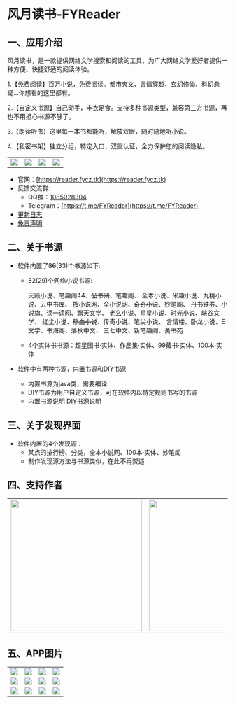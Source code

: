 # 风月读书-FYReader

## 一、应用介绍

风月读书，是一款提供网络文学搜索和阅读的工具，为广大网络文学爱好者提供一种方便、快捷舒适的阅读体验。

1.【免费阅读】百万小说，免费阅读。都市爽文、言情穿越、玄幻修仙、科幻悬疑...你想看的这里都有。

2.【自定义书源】自己动手，丰衣足食。支持多种书源类型，兼容第三方书源，再也不用担心书源不够了。

3.【朗读听书】这里每一本书都能听，解放双眼，随时随地听小说。

4.【私密书架】独立分组，特定入口，双重认证，全力保护您的阅读隐私。

<table>
    <tr>
        <td ><center><img src="https://gitee.com/fengyuecanzhu/img/raw/master/FYReader/p1.png" ></center></td>
        <td ><center><img src="https://gitee.com/fengyuecanzhu/img/raw/master/FYReader/p2.png" ></center></td>
        <td ><center><img src="https://gitee.com/fengyuecanzhu/img/raw/master/FYReader/p3.png" ></center></td>
        <td ><center><img src="https://gitee.com/fengyuecanzhu/img/raw/master/FYReader/p4.png" ></center></td>
    </tr>
</table>

* 官网：[https://reader.fycz.tk](https://reader.fycz.tk)
* 反馈交流群:
  * QQ群：[1085028304](https://jq.qq.com/?_wv=1027&k=6pcq8YBk)
  * Telegram：[https://t.me/FYReader](https://t.me/FYReader)
* [更新日志](./app/src/main/assets/updatelog.fy)
* [免责声明](./app/src/main/assets/disclaimer.fy)

## 二、关于书源

* 软件内置了~~36~~(33)个书源如下:

  * ~~32~~(29)个网络小说书源:

    天籁小说、笔趣阁44、~~品书网~~、笔趣阁、
    全本小说、米趣小说、九桃小说、云中书库、
    搜小说网、全小说网、~~奇奇小说~~、妙笔阁、
    丹书铁券、小说旗、读一读网、飘天文学、
    老幺小说、星星小说、时光小说、峡谷文学、
    红尘小说、~~热血小说~~、传奇小说、笔尖小说、
    言情楼、卧龙小说、E文学、书海阁、落秋中文、
    三七中文、新笔趣阁、斋书苑


  * 4个实体书书源：超星图书·实体、作品集·实体、99藏书·实体、100本·实体


* 软件中有两种书源，内置书源和DIY书源
  * 内置书源为java类，需要编译
  * DIY书源为用户自定义书源，可在软件内以特定规则书写的书源
  * [内置书源说明](./source/LocalSource.md)  [DIY书源说明](./source/DIYSource.md)

## 三、关于发现界面

* 软件内置的4个发现源：
  * 某点的排行榜、分类，全本小说网、100本·实体、妙笔阁
  * 制作发现源方法与书源类似，在此不再赘述

## 四、支持作者

<table>
    <tr>
        <td ><center><img src="https://gitee.com/fengyuecanzhu/Donate/raw/master/wx_zsm.png" width=300></center></td>
        <td ><center><img src="https://gitee.com/fengyuecanzhu/Donate/raw/master/zfb_skm.jpg" width=300> </center></td>
        <td ><center><img src="https://gitee.com/fengyuecanzhu/Donate/raw/master/qq_skm.png" width=300></center></td>
    </tr>
</table>



## 五、APP图片

<table>
    <tr>
        <td ><center><img src="https://gitee.com/fengyuecanzhu/img/raw/master/FYReader/1.png" ></center></td>
        <td ><center><img src="https://gitee.com/fengyuecanzhu/img/raw/master/FYReader/2.png" ></center></td>
        <td ><center><img src="https://gitee.com/fengyuecanzhu/img/raw/master/FYReader/3.png" ></center></td>
        <td ><center><img src="https://gitee.com/fengyuecanzhu/img/raw/master/FYReader/4.png" ></center></td>
    </tr>
    <tr>
        <td ><center><img src="https://gitee.com/fengyuecanzhu/img/raw/master/FYReader/5.png" ></center></td>
        <td ><center><img src="https://gitee.com/fengyuecanzhu/img/raw/master/FYReader/6.png" ></center></td>
        <td ><center><img src="https://gitee.com/fengyuecanzhu/img/raw/master/FYReader/7.png" ></center></td>
        <td ><center><img src="https://gitee.com/fengyuecanzhu/img/raw/master/FYReader/8.png" ></center></td>
    </tr>
    <tr>
        <td ><center><img src="https://gitee.com/fengyuecanzhu/img/raw/master/FYReader/9.png" ></center></td>
        <td ><center><img src="https://gitee.com/fengyuecanzhu/img/raw/master/FYReader/10.png" ></center></td>
        <td ><center><img src="https://gitee.com/fengyuecanzhu/img/raw/master/FYReader/11.png" ></center></td>
        <td ><center><img src="https://gitee.com/fengyuecanzhu/img/raw/master/FYReader/12.png" ></center></td>
    </tr>
</table>
